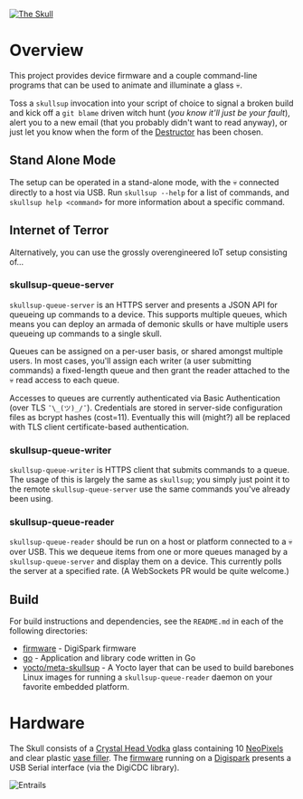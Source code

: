 [![The Skull](https://www.dropbox.com/s/s33y501nyxj91fd/skull-link.jpg?raw=1)](https://youtu.be/DmYyMnP-sAg)

# Overview #

This project provides device firmware and a couple command-line programs that
can be used to animate and illuminate a glass :skull:.

Toss a `skullsup` invocation into your script of choice to signal a broken
build and kick off a `git blame` driven witch hunt (*you know it'll just be your
fault*), alert you to a new email (that you probably didn't want to read anyway),
or just let you know when the form of the [Destructor] has been chosen.

[Destructor]: http://www.imdb.com/title/tt0087332/quotes

## Stand Alone Mode ##

The setup can be operated in a stand-alone mode, with the :skull: connected
directly to a host via USB. Run `skullsup --help` for a list of commands, and
`skullsup help <command>` for more information about a specific command.

## Internet of Terror ##

Alternatively, you can use the grossly overengineered IoT setup
consisting of...

### skullsup-queue-server ###

`skullsup-queue-server` is an HTTPS server and presents a JSON API for queueing
up commands to a device. This supports multiple queues, which means you can
deploy an armada of demonic skulls or have multiple users queueing up commands
to a single skull.

Queues can be assigned on a per-user basis, or shared amongst multiple users.
In most cases, you'll assign each writer (a user submitting commands) a
fixed-length queue and then grant the reader attached to the :skull: read
access to each queue.

Accesses to queues are currently authenticated via Basic Authentication (over
TLS `¯\_(ツ)_/¯`). Credentials are stored in server-side configuration files
as bcrypt hashes (cost=11). Eventually this will (might?) all be replaced with
TLS client certificate-based authentication.

### skullsup-queue-writer ###

`skullsup-queue-writer` is HTTPS client that submits commands to a queue.
The usage of this is largely the same as `skullsup`; you simply just point
it to the remote `skullsup-queue-server` use the same commands you've already
been using.

### skullsup-queue-reader ###

`skullsup-queue-reader` should be run on a host or platform connected to a
:skull: over USB. This we dequeue items from one or more queues managed by a
`skullsup-queue-server` and display them on a device. This currently polls the
server at a specified rate. (A WebSockets PR would be quite welcome.)

## Build ##

For build instructions and dependencies, see the `README.md` in each of the
following directories:

* [firmware](./firmware) - DigiSpark firmware
* [go](./go) - Application and library code written in Go
* [yocto/meta-skullsup](./yocto/meta-skullsup) - A Yocto layer that can be used
to build barebones Linux images for running a `skullsup-queue-reader` daemon on
your favorite embedded platform.

# Hardware #

The Skull consists of a [Crystal Head Vodka] glass containing 10 [NeoPixels]
and clear plastic [vase filler]. The [firmware](./firmware) running on a
[Digispark] presents a USB Serial interface (via the DigiCDC library).

![Entrails](https://www.dropbox.com/s/1fr6voigxz2nb77/skullsup-hw.jpg?raw=1)

[Crystal Head Vodka]: https://www.crystalheadvodka.com
[NeoPixels]: https://www.adafruit.com/product/1655
[Digispark]: http://digistump.com/products/1
[vase filler]: http://www.michaels.com/ashland-clear-mini-discs/10998221.html
